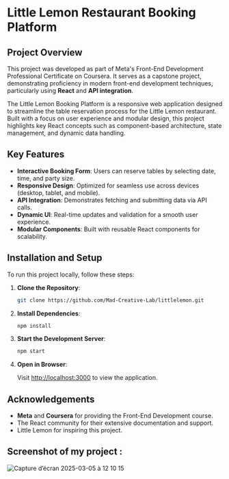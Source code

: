 # Little Lemon Restaurant Booking Platform

## Project Overview

This project was developed as part of Meta's Front-End Development Professional Certificate on Coursera. It serves as a capstone project, demonstrating proficiency in modern front-end development techniques, particularly using **React** and **API integration**.

The Little Lemon Booking Platform is a responsive web application designed to streamline the table reservation process for the Little Lemon restaurant. Built with a focus on user experience and modular design, this project highlights key React concepts such as component-based architecture, state management, and dynamic data handling.

## Key Features

- **Interactive Booking Form**: Users can reserve tables by selecting date, time, and party size.
- **Responsive Design**: Optimized for seamless use across devices (desktop, tablet, and mobile).
- **API Integration**: Demonstrates fetching and submitting data via API calls.
- **Dynamic UI**: Real-time updates and validation for a smooth user experience.
- **Modular Components**: Built with reusable React components for scalability.

## Installation and Setup

To run this project locally, follow these steps:

1. **Clone the Repository**:

    ```bash
    git clone https://github.com/Mad-Creative-Lab/littlelemon.git
    ```

2. **Install Dependencies**:

    ```bash
    npm install
    ```

3. **Start the Development Server**:

   ```bash
   npm start
   ```

4. **Open in Browser**:

   Visit <http://localhost:3000> to view the application.

## Acknowledgements

- **Meta** and **Coursera** for providing the Front-End Development course.
- The React community for their extensive documentation and support.
- Little Lemon for inspiring this project.


## Screenshot of my project : 
![Capture d’écran 2025-03-05 à 12 10 15](https://github.com/user-attachments/assets/b8936de8-4daa-4033-8c67-cf7e1764980a)

